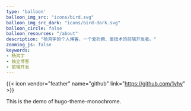 ```yaml
---
type: 'balloon'
balloon_img_src: "icons/bird.svg"
balloon_img_src_dark: "icons/bird-dark.svg"
balloon_circle: false
balloon_resources: "/about"
description: "杨鸿宇的个人博客，一个爱折腾、爱技术的前端开发者。"
zooming_js: false
keywords:
- 杨鸿宇
- 独立博客
- 前端开发
---
```


{{< icon vendor="feather" name="github" link="https://github.com/1yhy" >}}

This is the demo of hugo-theme-monochrome.
